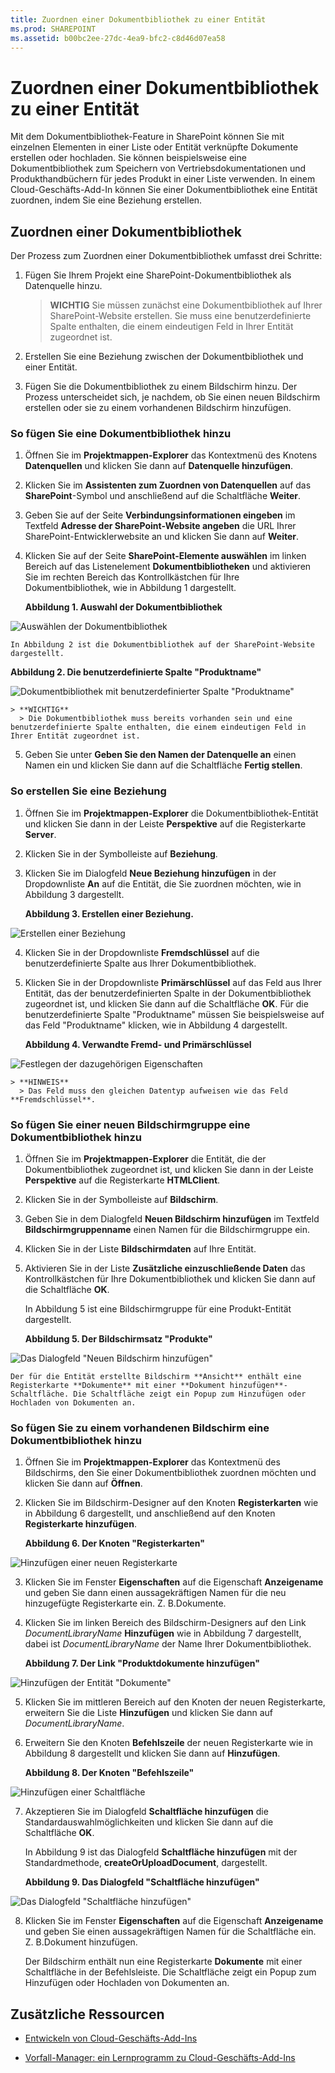 ```yaml
---
title: Zuordnen einer Dokumentbibliothek zu einer Entität
ms.prod: SHAREPOINT
ms.assetid: b00bc2ee-27dc-4ea9-bfc2-c8d46d07ea58
---
```



# Zuordnen einer Dokumentbibliothek zu einer Entität
Mit dem Dokumentbibliothek-Feature in SharePoint können Sie mit einzelnen Elementen in einer Liste oder Entität verknüpfte Dokumente erstellen oder hochladen. Sie können beispielsweise eine Dokumentbibliothek zum Speichern von Vertriebsdokumentationen und Produkthandbüchern für jedes Produkt in einer Liste verwenden. In einem Cloud-Geschäfts-Add-In können Sie einer Dokumentbibliothek eine Entität zuordnen, indem Sie eine Beziehung erstellen.
## Zuordnen einer Dokumentbibliothek

Der Prozess zum Zuordnen einer Dokumentbibliothek umfasst drei Schritte:




1. Fügen Sie Ihrem Projekt eine SharePoint-Dokumentbibliothek als Datenquelle hinzu.

    > **WICHTIG**
      > Sie müssen zunächst eine Dokumentbibliothek auf Ihrer SharePoint-Website erstellen. Sie muss eine benutzerdefinierte Spalte enthalten, die einem eindeutigen Feld in Ihrer Entität zugeordnet ist. 
2. Erstellen Sie eine Beziehung zwischen der Dokumentbibliothek und einer Entität.


3. Fügen Sie die Dokumentbibliothek zu einem Bildschirm hinzu. Der Prozess unterscheidet sich, je nachdem, ob Sie einen neuen Bildschirm erstellen oder sie zu einem vorhandenen Bildschirm hinzufügen.



### So fügen Sie eine Dokumentbibliothek hinzu


1. Öffnen Sie im **Projektmappen-Explorer** das Kontextmenü des Knotens **Datenquellen** und klicken Sie dann auf **Datenquelle hinzufügen**.


2. Klicken Sie im **Assistenten zum Zuordnen von Datenquellen** auf das **SharePoint**-Symbol und anschließend auf die Schaltfläche **Weiter**.


3. Geben Sie auf der Seite **Verbindungsinformationen eingeben** im Textfeld **Adresse der SharePoint-Website angeben** die URL Ihrer SharePoint-Entwicklerwebsite an und klicken Sie dann auf **Weiter**.


4. Klicken Sie auf der Seite **SharePoint-Elemente auswählen** im linken Bereich auf das Listenelement **Dokumentbibliotheken** und aktivieren Sie im rechten Bereich das Kontrollkästchen für Ihre Dokumentbibliothek, wie in Abbildung 1 dargestellt.

   **Abbildung 1. Auswahl der Dokumentbibliothek**



![Auswählen der Dokumentbibliothek](images/CBADocLibrary.PNG)


    In Abbildung 2 ist die Dokumentbibliothek auf der SharePoint-Website dargestellt.


   **Abbildung 2. Die benutzerdefinierte Spalte "Produktname"**



![Dokumentbibliothek mit benutzerdefinierter Spalte "Produktname"](images/CBADocLibrary2.PNG)



    > **WICHTIG**
      > Die Dokumentbibliothek muss bereits vorhanden sein und eine benutzerdefinierte Spalte enthalten, die einem eindeutigen Feld in Ihrer Entität zugeordnet ist. 
5. Geben Sie unter **Geben Sie den Namen der Datenquelle an** einen Namen ein und klicken Sie dann auf die Schaltfläche **Fertig stellen**.



### So erstellen Sie eine Beziehung


1. Öffnen Sie im **Projektmappen-Explorer** die Dokumentbibliothek-Entität und klicken Sie dann in der Leiste **Perspektive** auf die Registerkarte **Server**.


2. Klicken Sie in der Symbolleiste auf **Beziehung**.


3. Klicken Sie im Dialogfeld **Neue Beziehung hinzufügen** in der Dropdownliste **An** auf die Entität, die Sie zuordnen möchten, wie in Abbildung 3 dargestellt.

   **Abbildung 3. Erstellen einer Beziehung.**



![Erstellen einer Beziehung](images/CBARelationship.PNG)





4. Klicken Sie in der Dropdownliste **Fremdschlüssel** auf die benutzerdefinierte Spalte aus Ihrer Dokumentbibliothek.


5. Klicken Sie in der Dropdownliste **Primärschlüssel** auf das Feld aus Ihrer Entität, das der benutzerdefinierten Spalte in der Dokumentbibliothek zugeordnet ist, und klicken Sie dann auf die Schaltfläche **OK**. Für die benutzerdefinierte Spalte "Produktname" müssen Sie beispielsweise auf das Feld "Produktname" klicken, wie in Abbildung 4 dargestellt.

   **Abbildung 4. Verwandte Fremd- und Primärschlüssel**



![Festlegen der dazugehörigen Eigenschaften](images/CBARelationship2.PNG)



    > **HINWEIS**
      > Das Feld muss den gleichen Datentyp aufweisen wie das Feld **Fremdschlüssel**. 

### So fügen Sie einer neuen Bildschirmgruppe eine Dokumentbibliothek hinzu


1. Öffnen Sie im **Projektmappen-Explorer** die Entität, die der Dokumentbibliothek zugeordnet ist, und klicken Sie dann in der Leiste **Perspektive** auf die Registerkarte **HTMLClient**.


2. Klicken Sie in der Symbolleiste auf **Bildschirm**.


3. Geben Sie in dem Dialogfeld **Neuen Bildschirm hinzufügen** im Textfeld **Bildschirmgruppenname** einen Namen für die Bildschirmgruppe ein.


4. Klicken Sie in der Liste **Bildschirmdaten** auf Ihre Entität.


5. Aktivieren Sie in der Liste **Zusätzliche einzuschließende Daten** das Kontrollkästchen für Ihre Dokumentbibliothek und klicken Sie dann auf die Schaltfläche **OK**.

    In Abbildung 5 ist eine Bildschirmgruppe für eine Produkt-Entität dargestellt.


   **Abbildung 5. Der Bildschirmsatz "Produkte"**



![Das Dialogfeld "Neuen Bildschirm hinzufügen"](images/CBAScreenSet.PNG)


    Der für die Entität erstellte Bildschirm **Ansicht** enthält eine Registerkarte **Dokumente** mit einer **Dokument hinzufügen**-Schaltfläche. Die Schaltfläche zeigt ein Popup zum Hinzufügen oder Hochladen von Dokumenten an.



### So fügen Sie zu einem vorhandenen Bildschirm eine Dokumentbibliothek hinzu


1. Öffnen Sie im **Projektmappen-Explorer** das Kontextmenü des Bildschirms, den Sie einer Dokumentbibliothek zuordnen möchten und klicken Sie dann auf **Öffnen**.


2. Klicken Sie im Bildschirm-Designer auf den Knoten **Registerkarten** wie in Abbildung 6 dargestellt, und anschließend auf den Knoten **Registerkarte hinzufügen**.

   **Abbildung 6. Der Knoten "Registerkarten"**



![Hinzufügen einer neuen Registerkarte](images/CBAAddTab.PNG)





3. Klicken Sie im Fenster **Eigenschaften** auf die Eigenschaft **Anzeigename** und geben Sie dann einen aussagekräftigen Namen für die neu hinzugefügte Registerkarte ein. Z. B.Dokumente.


4. Klicken Sie im linken Bereich des Bildschirm-Designers auf den Link  _DocumentLibraryName_ **Hinzufügen** wie in Abbildung 7 dargestellt, dabei ist _DocumentLibraryName_ der Name Ihrer Dokumentbibliothek.

   **Abbildung 7. Der Link "Produktdokumente hinzufügen"**



![Hinzufügen der Entität "Dokumente"](images/CBAAddDoc.PNG)





5. Klicken Sie im mittleren Bereich auf den Knoten der neuen Registerkarte, erweitern Sie die Liste **Hinzufügen** und klicken Sie dann auf _DocumentLibraryName_.


6. Erweitern Sie den Knoten **Befehlszeile** der neuen Registerkarte wie in Abbildung 8 dargestellt und klicken Sie dann auf **Hinzufügen**.

   **Abbildung 8. Der Knoten "Befehlszeile"**



![Hinzufügen einer Schaltfläche](images/CBAAddButton.PNG)





7. Akzeptieren Sie im Dialogfeld **Schaltfläche hinzufügen** die Standardauswahlmöglichkeiten und klicken Sie dann auf die Schaltfläche **OK**.

    In Abbildung 9 ist das Dialogfeld **Schaltfläche hinzufügen** mit der Standardmethode, **createOrUploadDocument**, dargestellt.


   **Abbildung 9. Das Dialogfeld "Schaltfläche hinzufügen"**



![Das Dialogfeld "Schaltfläche hinzufügen"](images/CBAAddDialog.PNG)





8. Klicken Sie im Fenster **Eigenschaften** auf die Eigenschaft **Anzeigename** und geben Sie einen aussagekräftigen Namen für die Schaltfläche ein. Z. B.Dokument hinzufügen.

    Der Bildschirm enthält nun eine Registerkarte **Dokumente** mit einer Schaltfläche in der Befehlsleiste. Die Schaltfläche zeigt ein Popup zum Hinzufügen oder Hochladen von Dokumenten an.



## Zusätzliche Ressourcen
<a name="bk_addresources"> </a>


-  [Entwickeln von Cloud-Geschäfts-Add-Ins](develop-cloud-business-add-ins.md)


-  [Vorfall-Manager: ein Lernprogramm zu Cloud-Geschäfts-Add-Ins](incident-manager-a-cloud-business-add-in-tutorial.md)



